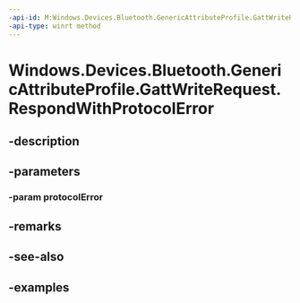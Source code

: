 ```yaml
---
-api-id: M:Windows.Devices.Bluetooth.GenericAttributeProfile.GattWriteRequest.RespondWithProtocolError(System.Byte)
-api-type: winrt method
---
```


<!-- Method syntax.
public void GattWriteRequest.RespondWithProtocolError(Byte protocolError)
-->

# Windows.Devices.Bluetooth.GenericAttributeProfile.GattWriteRequest.RespondWithProtocolError

## -description

## -parameters

### -param protocolError

## -remarks

## -see-also

## -examples

